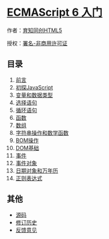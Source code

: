 # [ECMAScript 6 入门]()

作者：[育知同创HTML5](http://www.yztced.com)

授权：<a rel="license" href="http://creativecommons.org/licenses/by-nc/4.0/">署名-非商用许可证</a>

## 目录
1. [前言](#README)
1. [初探JavaScript](#docs/初探JavaScript)
1. [变量和数据类型](#docs/变量和数据类型)
1. [选择语句](#docs/选择语句)
1. [循环语句](#docs/循环语句)
1. [函数](#docs/函数)
1. [数组](#docs/数组)
1. [字符串操作和数学函数](#docs/字符串操作和数学函数)
1. [BOM操作](#docs/BOM操作)
1. [DOM基础](#docs/DOM基础)
1. [事件](#docs/事件)
1. [事件对象](#docs/事件对象)
1. [日期对象和万年历](#docs/日期对象和万年历)
1. [正则表达式](#docs/正则表达式)


## 其他
- [源码](http://github.com/ruanyf/es6tutorial/)
- [修订历史](https://github.com/ruanyf/es6tutorial/commits/gh-pages)
- [反馈意见](https://github.com/ruanyf/es6tutorial/issues)
